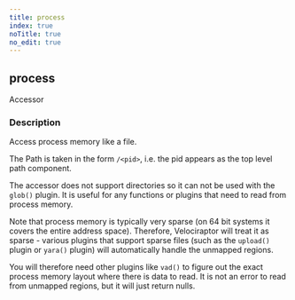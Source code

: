 ```yaml
---
title: process
index: true
noTitle: true
no_edit: true
---
```




<div class="vql_item"></div>


## process
<span class='vql_type label label-warning pull-right page-header'>Accessor</span>


### Description

Access process memory like a file.

The Path is taken in the form `/<pid>`, i.e. the pid appears as
the top level path component.

The accessor does not support directories so it can not be used
with the `glob()` plugin. It is useful for any functions or
plugins that need to read from process memory.

Note that process memory is typically very sparse (on 64 bit
systems it covers the entire address space). Therefore,
Velociraptor will treat it as sparse - various plugins that
support sparse files (such as the `upload()` plugin or `yara()`
plugin) will automatically handle the unmapped regions.

You will therefore need other plugins like `vad()` to figure out
the exact process memory layout where there is data to read. It is
not an error to read from unmapped regions, but it will just
return nulls.


